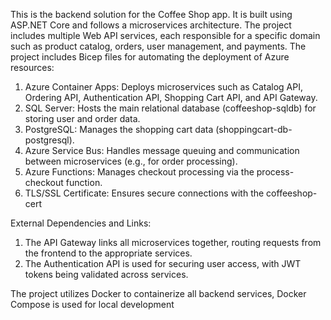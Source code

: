 This is the backend solution for the Coffee Shop app. It is built using ASP.NET Core and follows a microservices architecture. The project includes multiple Web API services, each responsible for a specific domain such as product catalog, orders, user management, and payments.
The project includes Bicep files for automating the deployment of Azure resources:

1. Azure Container Apps: Deploys microservices such as Catalog API, Ordering API, Authentication API, Shopping Cart API, and API Gateway.
2. SQL Server: Hosts the main relational database (coffeeshop-sqldb) for storing user and order data.
3. PostgreSQL: Manages the shopping cart data (shoppingcart-db-postgresql).
4. Azure Service Bus: Handles message queuing and communication between microservices (e.g., for order processing).
5. Azure Functions: Manages checkout processing via the process-checkout function.
6. TLS/SSL Certificate: Ensures secure connections with the coffeeshop-cert


External Dependencies and Links:

1. The API Gateway links all microservices together, routing requests from the frontend to the appropriate services.
2. The Authentication API is used for securing user access, with JWT tokens being validated across services.

The project utilizes Docker to containerize all backend services, Docker Compose is used for local development
